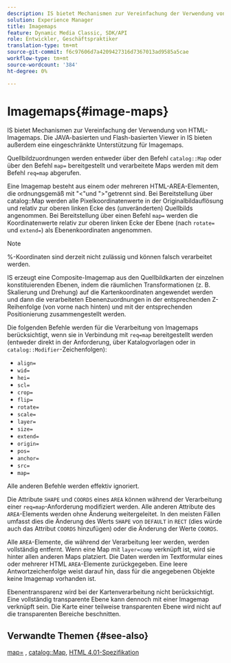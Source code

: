 ```yaml
---
description: IS bietet Mechanismen zur Vereinfachung der Verwendung von HTML-Imagemaps. Die JAVA-basierten und Flash-basierten Viewer in IS bieten außerdem eine eingeschränkte Unterstützung für Imagemaps.
solution: Experience Manager
title: Imagemaps
feature: Dynamic Media Classic, SDK/API
role: Entwickler, Geschäftspraktiker
translation-type: tm+mt
source-git-commit: f6c97606d7a4209427316d7367013ad9585a5cae
workflow-type: tm+mt
source-wordcount: '384'
ht-degree: 0%

---
```



# Imagemaps{#image-maps}

IS bietet Mechanismen zur Vereinfachung der Verwendung von HTML-Imagemaps. Die JAVA-basierten und Flash-basierten Viewer in IS bieten außerdem eine eingeschränkte Unterstützung für Imagemaps.

Quellbildzuordnungen werden entweder über den Befehl `catalog::Map` oder über den Befehl `map=` bereitgestellt und verarbeitete Maps werden mit dem Befehl `req=map` abgerufen.

Eine Imagemap besteht aus einem oder mehreren HTML-AREA-Elementen, die ordnungsgemäß mit &quot;&lt;&quot;und &quot;>&quot;getrennt sind. Bei Bereitstellung über catalog::Map werden alle Pixelkoordinatenwerte in der Originalbildauflösung und relativ zur oberen linken Ecke des (unveränderten) Quellbilds angenommen. Bei Bereitstellung über einen Befehl `map=` werden die Koordinatenwerte relativ zur oberen linken Ecke der Ebene (nach `rotate=` und `extend=`) als Ebenenkoordinaten angenommen.

>[!NOTE]
>
>%-Koordinaten sind derzeit nicht zulässig und können falsch verarbeitet werden.

IS erzeugt eine Composite-Imagemap aus den Quellbildkarten der einzelnen konstituierenden Ebenen, indem die räumlichen Transformationen (z. B. Skalierung und Drehung) auf die Kartenkoordinaten angewendet werden und dann die verarbeiteten Ebenenzuordnungen in der entsprechenden Z-Reihenfolge (von vorne nach hinten) und mit der entsprechenden Positionierung zusammengestellt werden.

Die folgenden Befehle werden für die Verarbeitung von Imagemaps berücksichtigt, wenn sie in Verbindung mit `req=map` bereitgestellt werden (entweder direkt in der Anforderung, über Katalogvorlagen oder in `catalog::Modifier`-Zeichenfolgen):

* `align=`
* `wid=`
* `hei=`
* `scl=`
* `crop=`
* `flip=`
* `rotate=`
* `scale=`
* `layer=`
* `size=`
* `extend=`
* `origin=`
* `pos=`
* `anchor=`
* `src=`
* `map=`

Alle anderen Befehle werden effektiv ignoriert.

Die Attribute `SHAPE` und `COORDS` eines `AREA` können während der Verarbeitung einer `req=map`-Anforderung modifiziert werden. Alle anderen Attribute des `AREA`-Elements werden ohne Änderung weitergeleitet. In den meisten Fällen umfasst dies die Änderung des Werts `SHAPE` von `DEFAULT` in `RECT` (dies würde auch das Attribut `COORDS` hinzufügen) oder die Änderung der Werte `COORDS`.

Alle `AREA`-Elemente, die während der Verarbeitung leer werden, werden vollständig entfernt. Wenn eine Map mit `layer=comp` verknüpft ist, wird sie hinter allen anderen Maps platziert. Die Daten werden im Textformular eines oder mehrerer HTML `AREA`-Elemente zurückgegeben. Eine leere Antwortzeichenfolge weist darauf hin, dass für die angegebenen Objekte keine Imagemap vorhanden ist.

Ebenentransparenz wird bei der Kartenverarbeitung nicht berücksichtigt. Eine vollständig transparente Ebene kann dennoch mit einer Imagemap verknüpft sein. Die Karte einer teilweise transparenten Ebene wird nicht auf die transparenten Bereiche beschnitten.

## Verwandte Themen {#see-also}

[map=](../../../../../is-api/http-ref/image-serving-api-ref/c-http-protocol-reference/c-command-reference/r-map.md#reference-8f96545f196b4b7caa616e15c2363f06) ,  [catalog::Map](/help/aem-is-ir-api/is-api/image-catalog/image-serving-api-ref/c-image-catalog-reference/c-image-svg-data-reference/c-image-data-reference/r-map-cat.md),  [HTML 4.01-Spezifikation](http://www.w3.org/TR/html401/)

